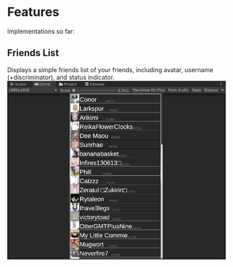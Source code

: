 # Features
Implementations so far:
## Friends List
Displays a simple friends list of your friends, including avatar, username (+discriminator), and status indicator.
![](friends-list-basic.gif)
